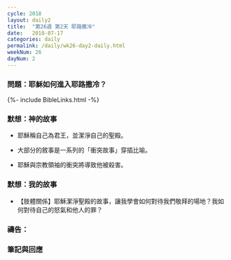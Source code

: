 ```yaml
---
cycle: 2018
layout: daily2
title:  "第26週 第2天 耶路撒冷"
date:   2018-07-17
categories: daily
permalink: /daily/wk26-day2-daily.html
weekNum: 26
dayNum: 2
---
```


### 問題：耶穌如何進入耶路撒冷？

{%- include BibleLinks.html -%}

### 默想：神的故事 
+ 耶穌稱自己為君王，並潔淨自己的聖殿。 

+ 大部分的敘事是一系列的「衝突故事」穿插比喻。 

+ 耶穌與宗教領袖的衝突將導致他被殺害。 

### 默想：我的故事 
+ 【肢體關係】耶穌潔淨聖殿的故事，讓我學會如何對待我們敬拜的場地？我如何對待自己的怒氣和他人的罪？

### 禱告：

### 筆記與回應
